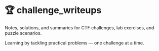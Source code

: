 # 🏆 challenge_writeups

Notes, solutions, and summaries for CTF challenges, lab exercises, and puzzle scenarios. 

Learning by tackling practical problems — one challenge at a time.
